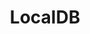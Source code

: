 ---
title: LocalDB
lang: en
description: Minimal local storage api.
icon: DB
tech: [
    {
        icon: 'fa-brands:js-square',
        color: 'lincoln',
        name: 'JavaScript'
    },
]
size: 'lg:col-span-1'
order: 2
link: 'https://github.com/localdb'
---